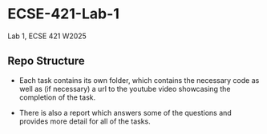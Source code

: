 # ECSE-421-Lab-1
Lab 1, ECSE 421 W2025

## Repo Structure


* Each task contains its own folder, which contains the necessary code as well as (if necessary) a url to the youtube video showcasing
the completion of the task.

* There is also a report which answers some of the questions and provides more detail for all of the tasks.
